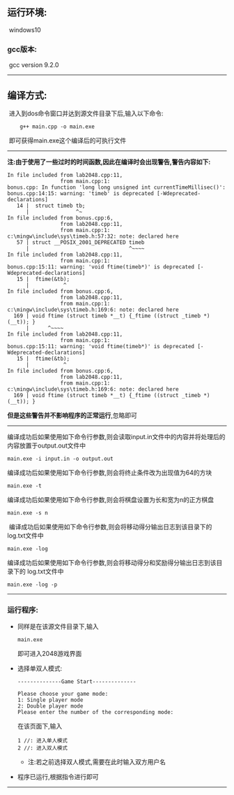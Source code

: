 ## 运行环境:

​	 windows10

### **gcc版本:**

​	gcc version 9.2.0

---

## 编译方式:

​	进入到dos命令窗口并达到源文件目录下后,输入以下命令:

```dos窗口
  	g++ main.cpp -o main.exe
```

​	即可获得main.exe这个编译后的可执行文件

---

**注:由于使用了一些过时的时间函数,因此在编译时会出现警告,警告内容如下:**

```
In file included from lab2048.cpp:11,
                 from main.cpp:1:
bonus.cpp: In function 'long long unsigned int currentTimeMillisec()':
bonus.cpp:14:15: warning: 'timeb' is deprecated [-Wdeprecated-declarations]
   14 |  struct timeb tb;
      |               ^~
In file included from bonus.cpp:6,
                 from lab2048.cpp:11,
                 from main.cpp:1:
c:\mingw\include\sys\timeb.h:57:32: note: declared here
   57 | struct __POSIX_2001_DEPRECATED timeb
      |                                ^~~~~
In file included from lab2048.cpp:11,
                 from main.cpp:1:
bonus.cpp:15:11: warning: 'void ftime(timeb*)' is deprecated [-Wdeprecated-declarations]
   15 |  ftime(&tb);
      |           ^
In file included from bonus.cpp:6,
                 from lab2048.cpp:11,
                 from main.cpp:1:
c:\mingw\include\sys\timeb.h:169:6: note: declared here
  169 | void ftime (struct timeb *__t) {_ftime ((struct _timeb *)(__t)); }
      |      ^~~~~
In file included from lab2048.cpp:11,
                 from main.cpp:1:
bonus.cpp:15:11: warning: 'void ftime(timeb*)' is deprecated [-Wdeprecated-declarations]
   15 |  ftime(&tb);
      |           ^
In file included from bonus.cpp:6,
                 from lab2048.cpp:11,
                 from main.cpp:1:
c:\mingw\include\sys\timeb.h:169:6: note: declared here
  169 | void ftime (struct timeb *__t) {_ftime ((struct _timeb *)(__t)); }
```

**但是这些警告并不影响程序的正常运行**,忽略即可

---

​	编译成功后如果使用如下命令行参数,则会读取input.in文件中的内容并将处理后的内容放置于output.out文件中

```
main.exe -i input.in -o output.out
```

​	编译成功后如果使用如下命令行参数,则会将终止条件改为出现值为64的方块

```
main.exe -t
```

​	编译成功后如果使用如下命令行参数,则会将棋盘设置为长和宽为n的正方棋盘

```
main.exe -s n
```

​	编译成功后如果使用如下命令行参数,则会将移动得分输出日志到该目录下的 log.txt文件中

```
main.exe -log
```

​	编译成功后如果使用如下命令行参数,则会将移动得分和奖励得分输出日志到该目录下的 log.txt文件中

```
main.exe -log -p
```

---

### 运行程序:

 - 同样是在该源文件目录下,输入

   ```
   main.exe
   ```

   即可进入2048游戏界面

- 选择单双人模式:

  ```
  --------------Game Start--------------
  
  Please choose your game mode:
  1: Single player mode
  2: Double player mode
  Please enter the number of the corresponding mode:
  ```

  在该页面下,输入

  ```
  1 //: 进入单人模式
  2 //: 进入双人模式
  ```

  - 注:若之前选择双人模式,需要在此时输入双方用户名

- 程序已运行,根据指令进行即可

---


